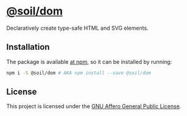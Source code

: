 # [@soil/dom](https://www.npmjs.com/package/@soil/dom)

Declaratively create type-safe HTML and SVG elements.


## Installation

The package is available [at npm](https://www.npmjs.com/package/@soil/dom), so
it can be installed by running:

```bash
npm i -S @soil/dom # AKA npm install --save @soil/dom
```


## License

This project is licensed under the [GNU Affero General Public License](LICENSE).

